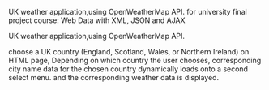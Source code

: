 UK weather application,using OpenWeatherMap API.
for university final project 
course: Web Data with XML, JSON and AJAX 

UK weather application,using OpenWeatherMap API.

choose a UK country (England, Scotland, Wales, or Northern Ireland) on HTML page,
Depending on which country the user chooses,
corresponding city name data for the chosen country dynamically loads onto a second select menu.
and the corresponding weather data is displayed.